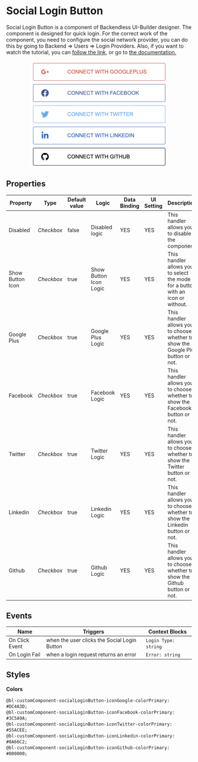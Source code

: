 # Social Login Button

Social Login Button is a component of Backendless UI-Builder designer. The component is designed for quick login. For the correct work of the component, you need to configure the social network provider, you can do this by going to Backend => Users => Login Providers. Also, if you want to watch the tutorial, you can [follow the link,](https://www.youtube.com/watch?v=PVmXcQn-FxA&t=842s&ab_channel=Backendless) or go to [the documentation.](https://backendless.com/docs/js/users_oauth2.html)

<p align="center">
  <img alt="main thumbnail" height="290" src="./thumbnail.png" width="370"/>
</p>

## Properties

| Property         | Type       | Default value | Logic                  | Data Binding | UI Setting | Description
|------------------|------------|---------------|------------------------|--------------|------------|-----------------------------------------------------------
| Disabled         | *Checkbox* | false         | Disabled logic         | YES          | YES        | This handler allows you to disable the component.
| Show Button Icon | *Checkbox* | true          | Show Button Icon Logic | YES          | YES        | This handler allows you to select the mode for a button with an icon or without.
| Google Plus      | *Checkbox* | true          | Google Plus Logic      | YES          | YES        | This handler allows you to choose whether to show the Google Plus button or not.
| Facebook         | *Checkbox* | true          | Facebook Logic         | YES          | YES        | This handler allows you to choose whether to show the Facebook button or not.
| Twitter          | *Checkbox* | true          | Twitter Logic          | YES          | YES        | This handler allows you to choose whether to show the Twitter button or not.
| Linkedin         | *Checkbox* | true          | Linkedin Logic         | YES          | YES        | This handler allows you to choose whether to show the Linkedin button or not.
| Github           | *Checkbox* | true          | Github Logic           | YES          | YES        | This handler allows you to choose whether to show the Github button or not.

## Events

| Name                 | Triggers                                           | Context Blocks                        |
|----------------------|----------------------------------------------------|---------------------------------------|
| On Click Event       | when the user clicks the Social Login Button       | `Login Type: string`                    |
| On Login Fail        | when a login request returns an error              | `Error: string`                       |

## Styles

**Colors**
````
@bl-customComponent-socialLoginButton-iconGoogle-colorPrimary: #DC4A3D;
@bl-customComponent-socialLoginButton-iconFacebook-colorPrimary: #3C5A9A;
@bl-customComponent-socialLoginButton-iconTwitter-colorPrimary: #55ACEE;
@bl-customComponent-socialLoginButton-iconLinkedin-colorPrimary: #0A66C2;
@bl-customComponent-socialLoginButton-iconGithub-colorPrimary: #000000;
````
